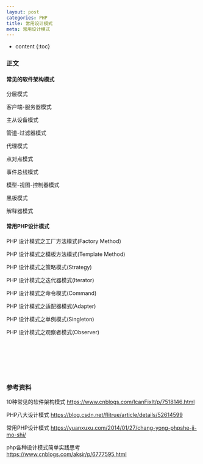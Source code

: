 ```yaml
---
layout: post
categories: PHP
title: 常用设计模式
meta: 常用设计模式
---
```

* content
{:toc}

### 正文

#### 常见的软件架构模式

分层模式

客户端-服务器模式

主从设备模式

管道-过滤器模式

代理模式

点对点模式

事件总线模式

模型-视图-控制器模式

黑板模式

解释器模式

#### 常用PHP设计模式

PHP 设计模式之工厂方法模式(Factory Method)

PHP 设计模式之模板方法模式(Template Method)

PHP 设计模式之策略模式(Strategy)

PHP 设计模式之迭代器模式(Iterator)

PHP 设计模式之命令模式(Command)

PHP 设计模式之适配器模式(Adapter)

PHP 设计模式之单例模式(Singleton)

PHP 设计模式之观察者模式(Observer)


<br/><br/><br/><br/><br/>
### 参考资料

10种常见的软件架构模式 <https://www.cnblogs.com/IcanFixIt/p/7518146.html>

PHP八大设计模式 <https://blog.csdn.net/flitrue/article/details/52614599>

常用PHP设计模式 <https://yuanxuxu.com/2014/01/27/chang-yong-phpshe-ji-mo-shi/>

php各种设计模式简单实践思考 <https://www.cnblogs.com/aksir/p/6777595.html>